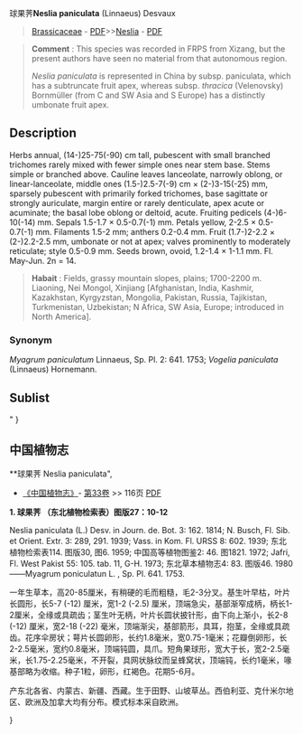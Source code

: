 球果荠**Neslia paniculata** (Linnaeus) Desvaux

> [Brassicaceae](http://www.iplant.cn/info/Brassicaceae?t=foc) - [PDF](http://www.iplant.cn/foc/pdf/Brassicaceae.pdf)>>[Neslia](http://www.iplant.cn/info/Neslia?t=foc) - [PDF](http://www.iplant.cn/foc/pdf/Neslia.pdf)

> **Comment** : 
> This species was recorded in FRPS from Xizang, but the present authors have seen no material from that autonomous region.
> 
> *Neslia paniculata* is represented in China by subsp. paniculata, which has a subtruncate fruit apex, whereas subsp. *thracica* (Velenovsky) Bornmüller (from C and SW Asia and S Europe) has a distinctly umbonate fruit apex.
> 
> 

## Description

Herbs annual, (14-)25-75(-90) cm tall, pubescent with small branched trichomes rarely mixed with fewer simple ones near stem base. Stems simple or branched above. Cauline leaves lanceolate, narrowly oblong, or linear-lanceolate, middle ones (1.5-)2.5-7(-9) cm × (2-)3-15(-25) mm, sparsely pubescent with primarily forked trichomes, base sagittate or strongly auriculate, margin entire or rarely denticulate, apex acute or acuminate; the basal lobe oblong or deltoid, acute. Fruiting pedicels (4-)6-10(-14) mm. Sepals 1.5-1.7 × 0.5-0.7(-1) mm. Petals yellow, 2-2.5 × 0.5-0.7(-1) mm. Filaments 1.5-2 mm; anthers 0.2-0.4 mm. Fruit (1.7-)2-2.2 × (2-)2.2-2.5 mm, umbonate or not at apex; valves prominently to moderately reticulate; style 0.5-0.9 mm. Seeds brown, ovoid, 1.2-1.4 × 1-1.1 mm. Fl. May-Jun. 2n = 14.

> **Habait** : 
> Fields, grassy mountain slopes, plains; 1700-2200 m. Liaoning, Nei Mongol, Xinjiang [Afghanistan, India, Kashmir, Kazakhstan, Kyrgyzstan, Mongolia, Pakistan, Russia, Tajikistan, Turkmenistan, Uzbekistan; N Africa, SW Asia, Europe; introduced in North America].

### Synonym
*Myagrum paniculatum* Linnaeus, Sp. Pl. 2: 641. 1753; *Vogelia paniculata* (Linnaeus) Hornemann.

## Sublist
"
}
## 中国植物志

**球果荠 Neslia paniculata",

* [《中国植物志》](http://www.iplant.cn/frps)- [第33卷](http://www.iplant.cn/frps/vol/33) >> 116页 [PDF](http://www.iplant.cn/frps/pdf/33/116.PDF)

**1. 球果荠 （东北植物检索表）图版27：10-12**

Neslia paniculata (L.) Desv. in Journ. de. Bot. 3: 162. 1814; N. Busch, Fl. Sib. et Orient. Extr. 3: 289, 291. 1939; Vass. in Kom. Fl. URSS 8: 602. 1939; 东北植物检索表114. 图版30, 图6. 1959; 中国高等植物图鉴2: 46. 图1821. 1972; Jafri, Fl. West Pakist 55: 105. tab. 11, G-H. 1973; 东北草本植物志4: 83. 图版46. 1980——Myagrum poniculatun L. , Sp. Pl. 641. 1753.

一年生草本，高20-85厘米，有稍硬的毛而粗糙，毛2-3分叉。基生叶早枯，叶片长圆形，长5-7 (-12) 厘米，宽1-2 (-2.5) 厘米，顶端急尖，基部渐窄成柄，柄长1-2厘米，全缘或具疏齿；茎生叶无柄，叶片长圆状披针形，由下向上渐小，长2-8 (-12) 厘米，宽2-18 (-22) 毫米，顶端渐尖，基部箭形，具耳，抱茎，全缘或具疏齿。花序伞房状；萼片长圆卵形，长约1.8毫米，宽0.75-1毫米；花瓣倒卵形，长2-2.5毫米，宽约0.8毫米，顶端钝圆，具爪。短角果球形，宽大于长，宽2-2.5毫米，长1.75-2.25毫米，不开裂，具网状脉纹而呈蜂窝状，顶端钝，长约1毫米，喙基部略为收缩。种子1粒，卵形，红褐色。花期5-6月。

产东北各省、内蒙古、新疆、西藏。生于田野、山坡草丛。西伯利亚、克什米尔地区、欧洲及加拿大均有分布。模式标本采自欧洲。

}
